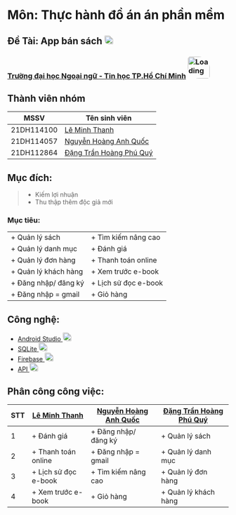 ﻿# Môn: Thực hành đồ án án phần mềm
## Đề Tài: App bán sách <img src="https://cdn.tgdd.vn/GameApp/2/224129/Screentshots/apple-books-ung-dung-doc-sach-danh-rieng-cho-ios-224129-logo-08-06-2020.png" alt="Loading" width="20" style ="border-radius:10% 50%;" />
### [Trường đại học Ngoại ngữ - Tin học TP.Hồ Chí Minh](https://huflit.edu.vn/) <img src="https://cdn.haitrieu.com/wp-content/uploads/2021/09/Logo-DH-Ngoai-Ngu-Tin-Hoc-HUFLIT.png" alt="Loading" width="50" style ="border-radius:10% 50%; justify-content: center;" />

## Thành viên nhóm
| MSSV | Tên sinh viên |
|-----------|--|
| 21DH114100  | [ Lê Minh Thanh ](https://github.com/Thanh203) |
| 21DH114057  | [ Nguyễn Hoàng Anh Quốc ](https://github.com/AqGzs) |
| 21DH112864  | [ Đặng Trần Hoàng Phú Quý ](https://github.com/DTHPQuy) |

## Mục đích:
> - Kiếm lợi nhuận
> - Thu thập thêm độc giả mới

### Mục tiêu:
|  |  |
|--|---|
| + Quản lý sách | + Tìm kiếm nâng cao |
| + Quản lý danh mục | + Đánh giá |
| + Quản lý đơn hàng | + Thanh toán online |
| + Quản lý khách hàng | + Xem trước e-book |
| + Đăng nhập/ đăng ký | + Lịch sử đọc e-book |
| + Đăng nhập = gmail | + Giỏ hàng |

## Công nghệ:
- [ Android Studio ](https://developer.android.com/) <img src="https://pbs.twimg.com/media/FwMqYA-WIA0E6Rw.jpg:large" alt="Loading" width="20" style ="border-radius:10% 50%;" />
- [ SQLite ](https://www.sqlite.org/index.html) <img src="https://upload.wikimedia.org/wikipedia/commons/thumb/9/97/Sqlite-square-icon.svg/2048px-Sqlite-square-icon.svg.png" alt="Loading" width="20" style ="border-radius:10% 50%;" />
- [ Firebase ](https://firebase.google.com/) <img src="https://cdn.dribbble.com/users/528264/screenshots/3140440/media/5f34fd1aa2ebfaf2cd548bafeb021c8f.png" alt="Loading" width="20" style ="border-radius:10% 50%;" />
- [ API ](https://mona.media/api-la-gi/) <img src="https://t4.ftcdn.net/jpg/03/22/95/69/360_F_322956978_9ESBVewTYdhSu9G6qf2JazX9tUsdh53g.jpg" alt="Loading" width="20" style ="border-radius:10% 50%;" />

## Phân công công việc:
| STT | [ Lê Minh Thanh ](https://github.com/Thanh203) | [ Nguyễn Hoàng Anh Quốc ](https://github.com/AqGzs)| [ Đặng Trần Hoàng Phú Quý ](https://github.com/DTHPQuy) |
|-----------|--|------|-------|
| 1  | + Đánh giá | + Đăng nhập/ đăng ký | + Quản lý sách |
| 2  | + Thanh toán online | + Đăng nhập = gmail | + Quản lý danh mục |
| 3  | + Lịch sử đọc e-book | + Tìm kiếm nâng cao | + Quản lý đơn hàng |
| 4  | + Xem trước e-book | + Giỏ hàng | + Quản lý khách hàng |


